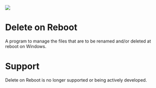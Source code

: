 <img src="https://img.shields.io/badge/license-GPL-green">

# Delete on Reboot
A program to manage the files that are to be renamed and/or deleted at reboot on Windows.

# Support
Delete on Reboot is no longer supported or being actively developed.
